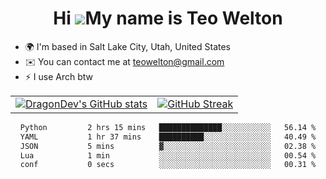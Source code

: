 <div align="center">
  
# Hi ![](https://user-images.githubusercontent.com/18350557/176309783-0785949b-9127-417c-8b55-ab5a4333674e.gif)My name is Teo Welton
</div>

*   🌍  I'm based in Salt Lake City, Utah, United States
*   ✉️  You can contact me at [teowelton@gmail.com](mailto:teowelton@gmail.com)
*   ⚡  I use Arch btw

<div align="center">

|||
|:-------------------------:|:-------------------------:|
| [![DragonDev's GitHub stats](https://github-readme-stats.vercel.app/api?username=DragonDev07&bg_color=1e1e2e&text_color=cdd6f4&icon_color=cba6f7&title_color=94e2d5)](https://github.com/DragonDev07) | [![GitHub Streak](https://streak-stats.demolab.com?user=DragonDev07&theme=catppuccin-mocha)](https://git.io/streak-stats) |

<!--START_SECTION:waka-->

```txt
Python         2 hrs 15 mins   ██████████████░░░░░░░░░░░   56.14 %
YAML           1 hr 37 mins    ██████████░░░░░░░░░░░░░░░   40.49 %
JSON           5 mins          ▓░░░░░░░░░░░░░░░░░░░░░░░░   02.38 %
Lua            1 min           ░░░░░░░░░░░░░░░░░░░░░░░░░   00.54 %
conf           0 secs          ░░░░░░░░░░░░░░░░░░░░░░░░░   00.31 %
```

<!--END_SECTION:waka-->

</div>
